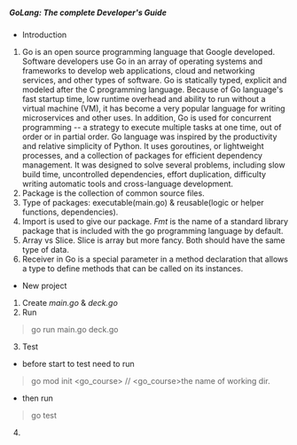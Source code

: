 ##### *GoLang: The complete Developer's Guide* #####

* Introduction
1. Go is an open source programming language that Google developed. Software developers use Go in an array 
of operating systems and frameworks to develop web applications, cloud and networking services, and other types of software.
Go is statically typed, explicit and modeled after the C programming language. Because of Go language's fast startup time, 
low runtime overhead and ability to run without a virtual machine (VM), it has become a very popular language 
for writing microservices and other uses. In addition, Go is used for concurrent programming -- a strategy 
to execute multiple tasks at one time, out of order or in partial order.
Go language was inspired by the productivity and relative simplicity of Python. It uses goroutines, 
or lightweight processes, and a collection of packages for efficient dependency management. 
It was designed to solve several problems, including slow build time, uncontrolled dependencies, effort duplication, 
difficulty writing automatic tools and cross-language development.
2. Package is the collection of common source files.
2. Type of packages: executable(main.go) & reusable(logic or helper functions, dependencies).
3. Import is used to give our package. *Fmt* is the name of a standard library package that is included 
with the go programming language by default.
4. Array vs Slice. Slice is array but more fancy. Both should have the same type of data. 
5. Receiver in Go is a special parameter in a method declaration that allows a type to define methods that can be called 
on its instances. 

* New project
1. Create *main.go* & *deck.go*
2. Run 
> go run main.go deck.go
3. Test
* before start to test need to run 
> go mod init <go_course> // <go_course>the name of working dir.
* then run
> go test
4. 

